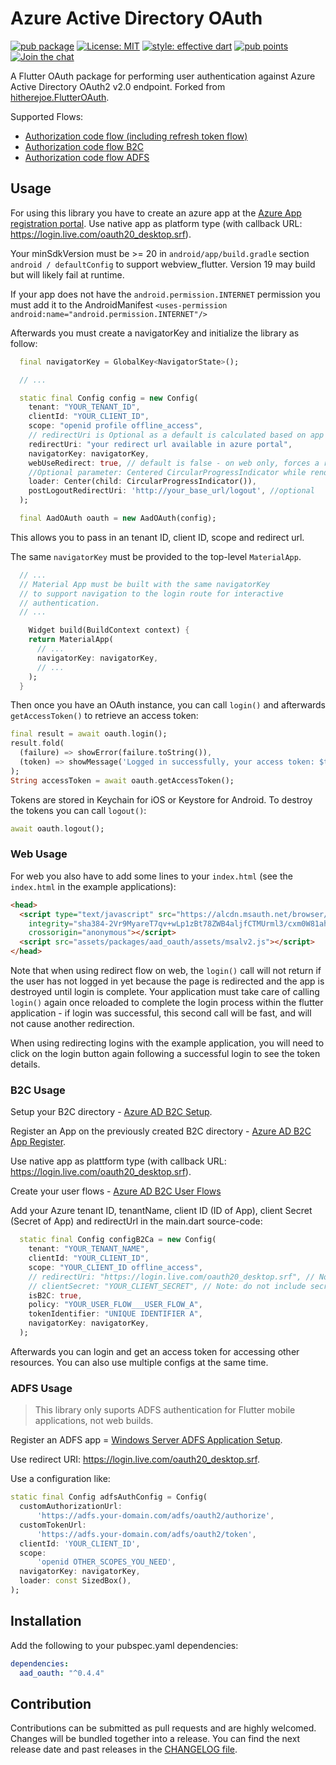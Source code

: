 # Azure Active Directory OAuth

[![pub package](https://img.shields.io/pub/v/aad_oauth.svg)](https://pub.dartlang.org/packages/aad_oauth)
[![License: MIT](https://img.shields.io/badge/license-MIT-blue.svg)](https://opensource.org/licenses/MIT)
[![style: effective dart](https://img.shields.io/badge/style-effective_dart-40c4ff.svg)](https://github.com/tenhobi/effective_dart)
[![pub points](https://img.shields.io/pub/points/aad_oauth?logo=dart)](https://pub.dev/packages/aad_oauth/score)
[![Join the chat](https://badges.gitter.im/Earlybyte/aad_oauth.svg)](https://gitter.im/Earlybyte/aad_oauth?utm_source=badge&utm_medium=badge&utm_campaign=pr-badge&utm_content=badge)

A Flutter OAuth package for performing user authentication against Azure Active Directory OAuth2 v2.0 endpoint. Forked from [hitherejoe.FlutterOAuth](https://github.com/hitherejoe/FlutterOAuth).

Supported Flows:

- [Authorization code flow (including refresh token flow)](https://docs.microsoft.com/en-us/azure/active-directory/develop/v2-oauth2-auth-code-flow)
- [Authorization code flow B2C](https://docs.microsoft.com/en-us/azure/active-directory-b2c/authorization-code-flow)
- [Authorization code flow ADFS](https://learn.microsoft.com/windows-server/identity/ad-fs/development/msal/adfs-msal-native-app-web-api)

## Usage

For using this library you have to create an azure app at the [Azure App registration portal](https://apps.dev.microsoft.com/). Use native app as platform type (with callback URL: <https://login.live.com/oauth20_desktop.srf>).

Your minSdkVersion must be >= 20 in `android/app/build.gradle` section `android / defaultConfig` to support webview_flutter. Version 19 may build but will likely fail at runtime.

If your app does not have the `android.permission.INTERNET` permission you must add it to the AndroidManifest
`<uses-permission android:name="android.permission.INTERNET"/>`

Afterwards you must create a navigatorKey and initialize the library as follow:

```dart
  final navigatorKey = GlobalKey<NavigatorState>();

  // ... 

  static final Config config = new Config(
    tenant: "YOUR_TENANT_ID",
    clientId: "YOUR_CLIENT_ID",
    scope: "openid profile offline_access",
    // redirectUri is Optional as a default is calculated based on app type/web location
    redirectUri: "your redirect url available in azure portal",
    navigatorKey: navigatorKey,
    webUseRedirect: true, // default is false - on web only, forces a redirect flow instead of popup auth
    //Optional parameter: Centered CircularProgressIndicator while rendering web page in WebView
    loader: Center(child: CircularProgressIndicator()),
    postLogoutRedirectUri: 'http://your_base_url/logout', //optional
  );

  final AadOAuth oauth = new AadOAuth(config);
```

This allows you to pass in an tenant ID, client ID, scope and redirect url.

The same `navigatorKey` must be provided to the top-level `MaterialApp`.

```dart
  // ...
  // Material App must be built with the same navigatorKey
  // to support navigation to the login route for interactive
  // authentication.
  // ...

    Widget build(BuildContext context) {
    return MaterialApp(
      // ...
      navigatorKey: navigatorKey,
      // ...
    );
  }
```

Then once you have an OAuth instance, you can call `login()` and afterwards `getAccessToken()` to retrieve an access token:

```dart
final result = await oauth.login();
result.fold(
  (failure) => showError(failure.toString()),
  (token) => showMessage('Logged in successfully, your access token: $token'),
);
String accessToken = await oauth.getAccessToken();
```

Tokens are stored in Keychain for iOS or Keystore for Android. To destroy the tokens you can call `logout()`:

```dart
await oauth.logout();
```

### Web Usage

For web you also have to add some lines to your `index.html` (see the `index.html` in the example applications):
```html
<head>
  <script type="text/javascript" src="https://alcdn.msauth.net/browser/2.13.1/js/msal-browser.min.js"
    integrity="sha384-2Vr9MyareT7qv+wLp1zBt78ZWB4aljfCTMUrml3/cxm0W81ahmDOC6uyNmmn0Vrc"
    crossorigin="anonymous"></script>
  <script src="assets/packages/aad_oauth/assets/msalv2.js"></script>
</head>
```

Note that when using redirect flow on web, the `login()` call will not return if the user has not logged in yet because
the page is redirected and the app is destroyed until login is complete. Your application must take care of calling
`login()` again once reloaded to complete the login process within the flutter application - if login was successful,
this second call will be fast, and will not cause another redirection.

When using redirecting logins with the example application, you will need to click on the login button again following 
a successful login to see the token details. 

### B2C Usage

Setup your B2C directory - [Azure AD B2C Setup](https://docs.microsoft.com/en-us/azure/active-directory-b2c/tutorial-create-tenant/).

Register an App on the previously created B2C directory - [Azure AD B2C App Register](https://docs.microsoft.com/en-us/azure/active-directory-b2c/tutorial-register-applications?tabs=applications).

Use native app as plattform type (with callback URL: <https://login.live.com/oauth20_desktop.srf>).

Create your user flows - [Azure AD B2C User Flows](https://docs.microsoft.com/en-us/azure/active-directory-b2c/tutorial-create-user-flows)

Add your Azure tenant ID, tenantName, client ID (ID of App), client Secret (Secret of App) and redirectUrl in the main.dart source-code:

```dart
  static final Config configB2Ca = new Config(
    tenant: "YOUR_TENANT_NAME",
    clientId: "YOUR_CLIENT_ID",
    scope: "YOUR_CLIENT_ID offline_access",
    // redirectUri: "https://login.live.com/oauth20_desktop.srf", // Note: this is the default for Mobile
    // clientSecret: "YOUR_CLIENT_SECRET", // Note: do not include secret in publicly available applications
    isB2C: true,
    policy: "YOUR_USER_FLOW___USER_FLOW_A",
    tokenIdentifier: "UNIQUE IDENTIFIER A",
    navigatorKey: navigatorKey,
  );
```

Afterwards you can login and get an access token for accessing other resources. You can also use multiple configs at the same time.

### ADFS Usage

> This library only suports ADFS authentication for Flutter mobile applications, not web builds.

Register an ADFS app = [Windows Server ADFS Application Setup](https://learn.microsoft.com/windows-server/identity/ad-fs/development/msal/adfs-msal-native-app-web-api#app-registration-in-ad-fs).

Use redirect URI: <https://login.live.com/oauth20_desktop.srf>.

Use a configuration like:

```dart
static final Config adfsAuthConfig = Config(
  customAuthorizationUrl:
      'https://adfs.your-domain.com/adfs/oauth2/authorize',
  customTokenUrl:
      'https://adfs.your-domain.com/adfs/oauth2/token',
  clientId: 'YOUR_CLIENT_ID',
  scope:
      'openid OTHER_SCOPES_YOU_NEED',
  navigatorKey: navigatorKey,
  loader: const SizedBox(),
);
```

## Installation

Add the following to your pubspec.yaml dependencies:

```yaml
dependencies:
  aad_oauth: "^0.4.4"
```

## Contribution

Contributions can be submitted as pull requests and are highly welcomed. Changes will be bundled together into a release. You can find the next release date and past releases in the [CHANGELOG file](CHANGELOG.md).
